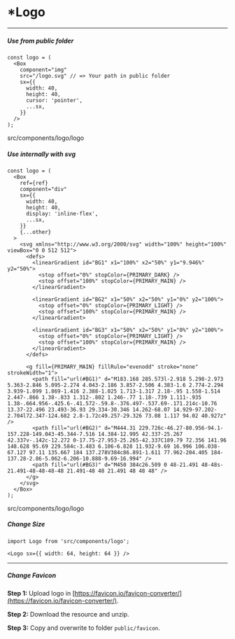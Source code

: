 *Logo
====

* * *

##### [](#use-from-public-folder)Use from public folder

    const logo = (
      <Box
        component="img"
        src="/logo.svg" // => Your path in public folder
        sx={{
          width: 40,
          height: 40,
          cursor: 'pointer',
          ...sx,
        }}
      />
    );

src/components/logo/logo

##### [](#use-internally-with-svg)Use internally with svg

    const logo = (
      <Box
        ref={ref}
        component="div"
        sx={{
          width: 40,
          height: 40,
          display: 'inline-flex',
          ...sx,
        }}
        {...other}
      >
        <svg xmlns="http://www.w3.org/2000/svg" width="100%" height="100%" viewBox="0 0 512 512">
          <defs>
            <linearGradient id="BG1" x1="100%" x2="50%" y1="9.946%" y2="50%">
              <stop offset="0%" stopColor={PRIMARY_DARK} />
              <stop offset="100%" stopColor={PRIMARY_MAIN} />
            </linearGradient>
     
            <linearGradient id="BG2" x1="50%" x2="50%" y1="0%" y2="100%">
              <stop offset="0%" stopColor={PRIMARY_LIGHT} />
              <stop offset="100%" stopColor={PRIMARY_MAIN} />
            </linearGradient>
     
            <linearGradient id="BG3" x1="50%" x2="50%" y1="0%" y2="100%">
              <stop offset="0%" stopColor={PRIMARY_LIGHT} />
              <stop offset="100%" stopColor={PRIMARY_MAIN} />
            </linearGradient>
          </defs>
     
          <g fill={PRIMARY_MAIN} fillRule="evenodd" stroke="none" strokeWidth="1">
            <path fill="url(#BG1)" d="M183.168 285.573l-2.918 5.298-2.973 5.363-2.846 5.095-2.274 4.043-2.186 3.857-2.506 4.383-1.6 2.774-2.294 3.939-1.099 1.869-1.416 2.388-1.025 1.713-1.317 2.18-.95 1.558-1.514 2.447-.866 1.38-.833 1.312-.802 1.246-.77 1.18-.739 1.111-.935 1.38-.664.956-.425.6-.41.572-.59.8-.376.497-.537.69-.171.214c-10.76 13.37-22.496 23.493-36.93 29.334-30.346 14.262-68.07 14.929-97.202-2.704l72.347-124.682 2.8-1.72c49.257-29.326 73.08 1.117 94.02 40.927z" />
            <path fill="url(#BG2)" d="M444.31 229.726c-46.27-80.956-94.1-157.228-149.043-45.344-7.516 14.384-12.995 42.337-25.267 42.337v-.142c-12.272 0-17.75-27.953-25.265-42.337C189.79 72.356 141.96 148.628 95.69 229.584c-3.483 6.106-6.828 11.932-9.69 16.996 106.038-67.127 97.11 135.667 184 137.278V384c86.891-1.611 77.962-204.405 184-137.28-2.86-5.062-6.206-10.888-9.69-16.994" />
            <path fill="url(#BG3)" d="M450 384c26.509 0 48-21.491 48-48s-21.491-48-48-48-48 21.491-48 48 21.491 48 48 48" />
          </g>
        </svg>
      </Box>
    );

src/components/logo/logo

##### [](#change-size)Change Size

    import Logo from 'src/components/logo';
     
    <Logo sx={{ width: 64, height: 64 }} />

* * *

##### [](#change-favicon)Change Favicon

**Step 1:** Upload logo in [https://favicon.io/favicon-converter/](https://favicon.io/favicon-converter/).

**Step 2:** Download the resource and unzip.

**Step 3:** Copy and overwrite to folder `public/favicon`.


